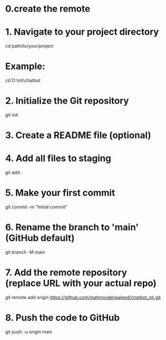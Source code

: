 # 0.create the remote 
# 1. Navigate to your project directory
cd path/to/your/project
# Example:
cd D:\nti\chatbot
# 2. Initialize the Git repository
git init
# 3. Create a README file (optional)
# 4. Add all files to staging
git add .
# 5. Make your first commit
git commit -m "Initial commit"
# 6. Rename the branch to 'main' (GitHub default)
git branch -M main
# 7. Add the remote repository (replace URL with your actual repo)
git remote add origin https://github.com/mahmoudelwaleed/chatbot_nti.git
# 8. Push the code to GitHub
git push -u origin main

